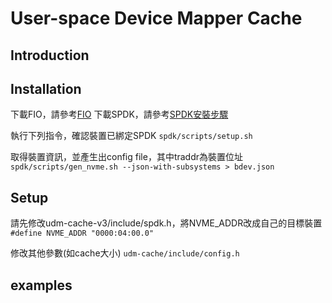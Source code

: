 # User-space Device Mapper Cache

## Introduction



## Installation
下載FIO，請參考[FIO](https://github.com/axboe/fio)
下載SPDK，請參考[SPDK安裝步驟](https://spdk.io/doc/getting_started.html)

執行下列指令，確認裝置已綁定SPDK
`spdk/scripts/setup.sh`

取得裝置資訊，並產生出config file，其中traddr為裝置位址
`spdk/scripts/gen_nvme.sh --json-with-subsystems > bdev.json`

## Setup
請先修改udm-cache-v3/include/spdk.h，將NVME_ADDR改成自己的目標裝置
`#define NVME_ADDR "0000:04:00.0"`

修改其他參數(如cache大小)
`udm-cache/include/config.h`

## examples

